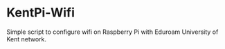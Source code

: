 # KentPi-Wifi
Simple script to configure wifi on Raspberry Pi with Eduroam University of Kent network. 
